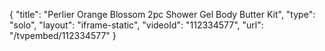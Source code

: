 {
    "title": "Perlier Orange Blossom 2pc Shower Gel   Body Butter Kit",
    "type": "solo",
    "layout": "iframe-static",
    "videoId": "112334577",
    "url": "\/tvpembed\/112334577"
}
